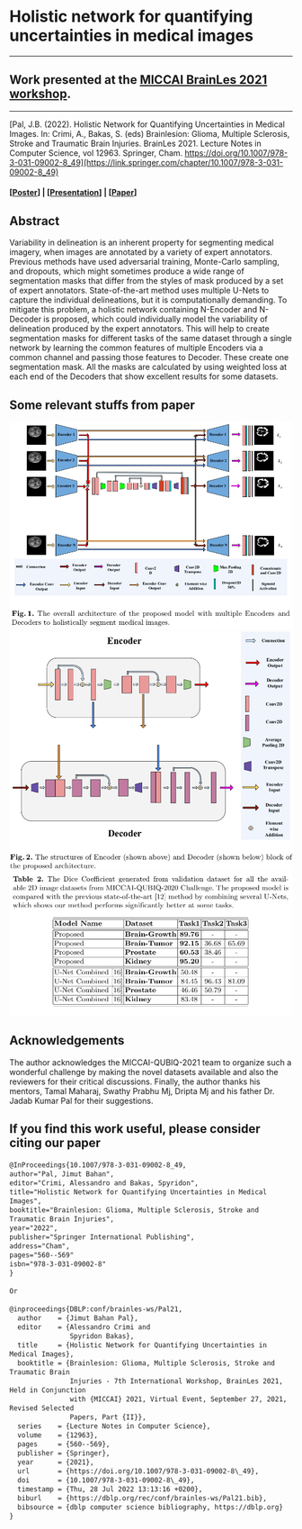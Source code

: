 # Holistic network for quantifying uncertainties in medical images
***
## Work presented at the [MICCAI BrainLes 2021 workshop](https://www.brainlesion-workshop.org/).
***

[Pal, J.B. (2022). Holistic Network for Quantifying Uncertainties in Medical Images. In: Crimi, A., Bakas, S. (eds) Brainlesion: Glioma, Multiple Sclerosis, Stroke and Traumatic Brain Injuries. BrainLes 2021. Lecture Notes in Computer Science, vol 12963. Springer, Cham. https://doi.org/10.1007/978-3-031-09002-8_49](https://link.springer.com/chapter/10.1007/978-3-031-09002-8_49)

#### [[Poster](https://jimut123.github.io/publications/MICCAI_QUBIQ_21/Jimut_Bahan_Pal_QUBIQ_MICCAI.pdf)] | [[Presentation](https://www.youtube.com/watch?v=AaVvNG-ihMU)] | [[Paper](https://link.springer.com/chapter/10.1007/978-3-031-09002-8_49)]

## Abstract

Variability in delineation is an inherent property for segmenting medical imagery, when images are annotated by a variety of expert annotators. Previous methods have used adversarial training, Monte-Carlo sampling, and dropouts, which might sometimes produce a wide range of segmentation masks that differ from the styles of mask produced by a set of expert annotators. State-of-the-art method uses multiple U-Nets to capture the individual delineations, but it is computationally demanding. To mitigate this problem, a holistic network containing N-Encoder and N-Decoder is proposed, which could individually model the variability of delineation produced by the expert annotators. This will help to create segmentation masks for different tasks of the same dataset through a single network by learning the common features of multiple Encoders via a common channel and passing those features to Decoder. These create one segmentation mask. All the masks are calculated by using weighted loss at each end of the Decoders that show excellent results for some datasets. 





## Some relevant stuffs from paper

<center>
  <img src="https://github.com/Jimut123/MICCAI_QUBIQ_21/raw/main/assets/holistic_network.png">
  <img src="https://github.com/Jimut123/MICCAI_QUBIQ_21/raw/main/assets/enc_dec.png">
  <img src="https://github.com/Jimut123/MICCAI_QUBIQ_21/raw/main/assets/results_table.png">
</center>

## Acknowledgements

The author acknowledges the MICCAI-QUBIQ-2021 team to organize such a wonderful challenge by making the novel datasets available and also the reviewers for their critical discussions. Finally, the author thanks his mentors, Tamal Maharaj, Swathy Prabhu Mj, Dripta Mj and his father Dr. Jadab Kumar Pal for their suggestions.

## If you find this work useful, please consider citing our paper

```
@InProceedings{10.1007/978-3-031-09002-8_49,
author="Pal, Jimut Bahan",
editor="Crimi, Alessandro and Bakas, Spyridon",
title="Holistic Network for Quantifying Uncertainties in Medical Images",
booktitle="Brainlesion: Glioma, Multiple Sclerosis, Stroke and Traumatic Brain Injuries",
year="2022",
publisher="Springer International Publishing",
address="Cham",
pages="560--569"
isbn="978-3-031-09002-8"
}

Or

@inproceedings{DBLP:conf/brainles-ws/Pal21,
  author    = {Jimut Bahan Pal},
  editor    = {Alessandro Crimi and
               Spyridon Bakas},
  title     = {Holistic Network for Quantifying Uncertainties in Medical Images},
  booktitle = {Brainlesion: Glioma, Multiple Sclerosis, Stroke and Traumatic Brain
               Injuries - 7th International Workshop, BrainLes 2021, Held in Conjunction
               with {MICCAI} 2021, Virtual Event, September 27, 2021, Revised Selected
               Papers, Part {II}},
  series    = {Lecture Notes in Computer Science},
  volume    = {12963},
  pages     = {560--569},
  publisher = {Springer},
  year      = {2021},
  url       = {https://doi.org/10.1007/978-3-031-09002-8\_49},
  doi       = {10.1007/978-3-031-09002-8\_49},
  timestamp = {Thu, 28 Jul 2022 13:13:16 +0200},
  biburl    = {https://dblp.org/rec/conf/brainles-ws/Pal21.bib},
  bibsource = {dblp computer science bibliography, https://dblp.org}
}


```
